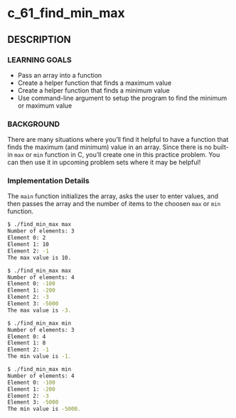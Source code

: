 # c_61_find_min_max

## DESCRIPTION

### LEARNING GOALS

- Pass an array into a function
- Create a helper function that finds a maximum value
- Create a helper function that finds a minimum value
- Use command-line argument to setup the program to find the minimum or maximum value

### BACKGROUND

There are many situations where you’ll find it helpful to have a function that finds the maximum (and minimum) value in an array. Since there is no built-in `max` or `min` function in C, you’ll create one in this practice problem. You can then use it in upcoming problem sets where it may be helpful!

### Implementation Details

The `main` function initializes the array, asks the user to enter values, and then passes the array and the number of items to the choosen `max` or `min` function.

```bash
$ ./find_min_max max
Number of elements: 3
Element 0: 2
Element 1: 10
Element 2: -1
The max value is 10.

$ ./find_min_max max
Number of elements: 4
Element 0: -100
Element 1: -200
Element 2: -3
Element 3: -5000
The max value is -3.

$ ./find_min_max min
Number of elements: 3
Element 0: 4
Element 1: 8
Element 2: -1
The min value is -1.

$ ./find_min_max min
Number of elements: 4
Element 0: -100
Element 1: -200
Element 2: -3
Element 3: -5000
The min value is -5000.
```